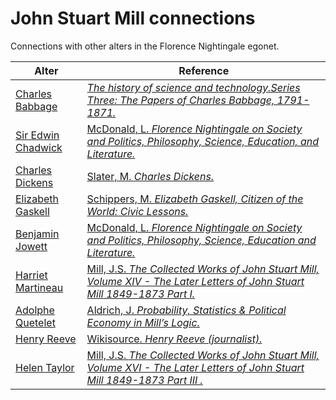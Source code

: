 # John Stuart Mill connections
Connections with other alters in the Florence Nightingale egonet.

| Alter  | Reference|
| ------------- |------------- |
| [Charles Babbage](https://github.com/altealo/FNTest/blob/master/AltersReferences/CharlesBabbage.md)|[*The history of science and technology.Series Three: The Papers of Charles Babbage, 1791-1871.*](http://www.ampltd.co.uk/collections_az/HistSc-3-1/highlights.aspx)|
| [Sir Edwin Chadwick](https://github.com/altealo/FNTest/blob/master/AltersReferences/EdwinChadwick.md)  |[McDonald, L. *Florence Nightingale on Society and Politics, Philosophy, Science, Education, and Literature.*](https://books.google.co.uk/books?id=6uR0CwAAQBAJ&pg=PA370&lpg=PA370&dq=BENJAMIN+JOWETT+AND+EDWIN+CHADWICK&source=bl&ots=_oof-_UJK8&sig=ACfU3U3grpNzY5zaZmDD9H9DMq6yEDDWIw&hl=en&sa=X&ved=2ahUKEwihv-CUgPzjAhWQRRUIHUK_CTYQ6AEwDnoECAYQAQ#v=onepage&q=BENJAMIN%20JOWETT%20AND%20EDWIN%20CHADWICK&f=false)|
| [Charles Dickens](https://github.com/altealo/FNTest/blob/master/AltersReferences/CharlesDickens.md)|[Slater, M. *Charles Dickens.*](https://books.google.co.uk/books?id=EeiVDwAAQBAJ&pg=PA421&lpg=PA421&dq=alexander+tulloch+on+dickens&source=bl&ots=XSTMzhqbGR&sig=ACfU3U1uq5KHIMzfEr8UgSKEd5Hnd48EKw&hl=en&sa=X&ved=2ahUKEwiT24_Vt9jlAhVhnVwKHZ3FAgwQ6AEwAnoECAYQAQ#v=snippet&q=Mill&f=false)|
| [Elizabeth Gaskell](https://github.com/altealo/FNTest/blob/master/AltersReferences/ElizabethGaskell.md)|[Schippers, M. *Elizabeth Gaskell, Citizen of the World: Civic Lessons.*](https://leicester.figshare.com/articles/Elizabeth_Gaskell_Citizen_of_the_World_Civic_Lessons/10243256)|
| [Benjamin Jowett](https://github.com/altealo/FNTest/blob/master/AltersReferences/BenjaminJowett.md)|[McDonald, L. *Florence Nightingale on Society and Politics, Philosophy, Science, Education and Literature.*](https://books.google.co.uk/books?id=6uR0CwAAQBAJ&pg=PA370&lpg=PA370&dq=BENJAMIN+JOWETT+AND+EDWIN+CHADWICK&source=bl&ots=_oof-_UJK8&sig=ACfU3U3grpNzY5zaZmDD9H9DMq6yEDDWIw&hl=en&sa=X&ved=2ahUKEwihv-CUgPzjAhWQRRUIHUK_CTYQ6AEwDnoECAYQAQ#v=onepage&q=BENJAMIN%20JOWETT%20AND%20EDWIN%20CHADWICK&f=false)|
| [Harriet Martineau](https://github.com/altealo/FNTest/blob/master/AltersReferences/HarrietMartineau.md)|[Mill, J.S. *The Collected Works of John Stuart Mill, Volume XIV - The Later Letters of John Stuart Mill 1849-1873 Part I.*](https://oll.libertyfund.org/titles/mill-the-collected-works-of-john-stuart-mill-volume-xiv-the-later-letters-1849-1873-part-i?q=John+stuart+mill#Mill_0223-14_1)|
| [Adolphe Quetelet](https://github.com/altealo/FNTest/blob/master/AltersReferences/AdolpheQuetelet.md)  |[Aldrich, J. *Probability, Statistics & Political Economy in Mill’s Logic.*](http://www.economics.soton.ac.uk/staff/aldrich/aldrich%20mill.pdf)|
| [Henry Reeve](https://github.com/altealo/FNTest/blob/master/AltersReferences/HenryReeve.md)|[Wikisource. *Henry Reeve (journalist).*](https://db0nus869y26v.cloudfront.net/en/Henry_Reeve_(journalist))|
| [Helen Taylor](https://github.com/altealo/FNTest/blob/master/AltersReferences/HelenTaylor.md)|[Mill, J.S. *The Collected Works of John Stuart Mill, Volume XVI - The Later Letters of John Stuart Mill 1849-1873 Part III .*](https://oll.libertyfund.org/titles/mill-the-collected-works-of-john-stuart-mill-volume-xvi-the-later-letters-1849-1873-part-iii/simple)|

